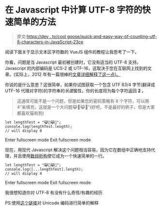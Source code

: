 # 在 Javascript 中计算 UTF-8 字符的快速简单的方法

> 原文:[https://dev . to/cool goose/quick-and-easy-way-of-counting-utf-8-characters-in-JavaScript-23ce](https://dev.to/coolgoose/quick-and-easy-way-of-counting-utf-8-characters-in-javascript-23ce)

阅读下面关于显示文本区字符数的 VueJS 组件的教程让我思考了一下。

你看，问题是当 Javascript 最初被创建时，它没有适当的 UTF-8 支持。Javascript 的内部编码是 UCS-2 或 UTF-16，这取决于您在互联网上找到的文章。(实际上，2012 年有一篇很棒的[文章详细解释了这一点)。](https://mathiasbynens.be/notes/javascript-encoding)

你说的是什么意思？这很简单，如果你试图获取一个包含 UTF 83/4 字节(翻译成 UTF-16 代理对字符)的字符串的*长度*属性，你的长度将为每个字符返回 **2** 。

> 这通常可能不是一个问题，但是如果您的密码策略有 8 个字符，可以用 4”来填充，这就是一个大问题😹🐶😹🐶”(好吧，不是最好的例子，但是大家都喜欢猫和狗)

```
let lengthTest = "😹🐶😹🐶";
console.log(lengthTest.length);
// will display 8 
```

Enter fullscreen mode Exit fullscreen mode

现在，用现代 Javascript 解决这个问题相当容易，因为它在数组中正确地支持代理，并且使用[数组析构](https://developer.mozilla.org/en-US/docs/Web/JavaScript/Reference/Operators/Destructuring_assignment)使它成为一个快速简单的一行。

```
let lengthTest = "😹🐶😹🐶";
console.log([...lengthTest].length);
// will display 4 
```

Enter fullscreen mode Exit fullscreen mode

我很想知道你对 UTF-8 有没有什么奇怪/有趣的经历

PS:使用[这个链接](http://unicodebook.readthedocs.io/unicode_encodings.html)对 Unicode 编码进行简单的解释